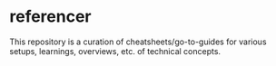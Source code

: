 # referencer

This repository is a curation of cheatsheets/go-to-guides for various setups, learnings, overviews, etc. of technical concepts.
